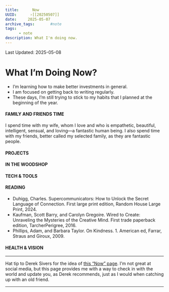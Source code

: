 ```yaml
---
title:      Now
UUID:      ›[[20250507]] 
date:     2025-05-07
archive_tags:       #note 
tags:       
      - note
description: What I'm doing now.
---
```

Last Updated: 2025-05-08
# What I’m Doing Now?

* I’m learning how to make better investments in general.
* I am focused on getting back to writing regularly.
* These days, I’m still trying to stick to my habits that I planned at the beginning of the year. 

#### FAMILY AND FRIENDS TIME
I spend time with my wife, whom I love and who is empathetic, beautiful, intelligent, sensual, and loving—a fantastic human being.
I also spend time with my friends, better called my selected family, as they are fantastic people.

#### PROJECTS

#### IN THE WOODSHOP

#### TECH & TOOLS

#### READING
- Duhigg, Charles. Supercommunicators: How to Unlock the Secret Language of Connection. First large print edition, Random House Large Print, 2024.
- Kaufman, Scott Barry, and Carolyn Gregoire. Wired to Create: Unraveling the Mysteries of the Creative Mind. First trade paperback edition, TarcherPerigree, 2016.
- Phillips, Adam, and Barbara Taylor. On Kindness. 1. American ed, Farrar, Straus and Giroux, 2009.

#### HEALTH & VISION



----
Hat tip to Derek Sivers for the idea of [this “Now” page](￼). I’m not great at social media, but this page provides me with a way to check in with the world and update you, as Derek recommends, just as I would when catching up with an old friend.


----------------------------------
